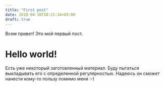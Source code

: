 ```yaml
---
title: "First post"
date: 2018-04-16T18:21:34+03:00
draft: true
---
```


Всем привет! Это мой первый пост.

<!--more-->

# Hello world!

Есть уже некоторый заготовленный материал. Буду пытаться выкладывать его с определенной регулярностью. Надеюсь он сможет нанести кому-то пользу помимо меня :-)